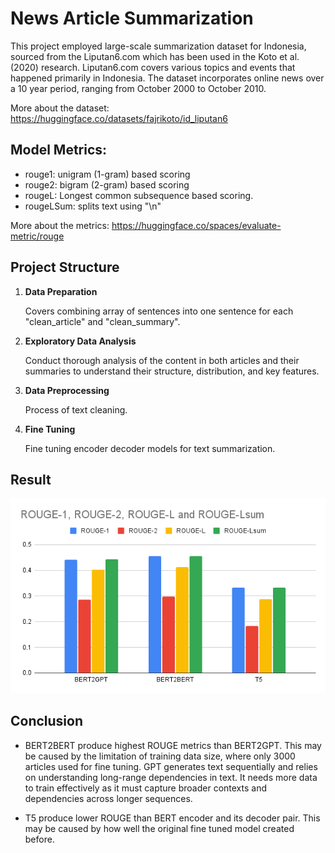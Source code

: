 # News Article Summarization

This project employed large-scale summarization dataset for Indonesia, sourced from the Liputan6.com which has been used in the Koto et al. (2020) research. Liputan6.com  covers various topics and events that happened primarily in Indonesia. The dataset incorporates online news over a 10 year period, ranging from October 2000 to October 2010.

More about the dataset: https://huggingface.co/datasets/fajrikoto/id_liputan6

## Model Metrics:
- rouge1: unigram (1-gram) based scoring
- rouge2: bigram (2-gram) based scoring
- rougeL: Longest common subsequence based scoring.
- rougeLSum: splits text using "\n"

More about the metrics: https://huggingface.co/spaces/evaluate-metric/rouge

## Project Structure
1. **Data Preparation**

   Covers combining array of sentences into one sentence for each "clean_article" and "clean_summary".
2. **Exploratory Data Analysis**

   Conduct thorough analysis of the content in both articles and their summaries to understand their structure, distribution, and key features.
3. **Data Preprocessing**

   Process of text cleaning.
4. **Fine Tuning**

   Fine tuning encoder decoder models for text summarization.

## Result

![alt text](https://github.com/andreanstev/News_Article_Summarization/blob/main/image/ROUGE-1%2C%20ROUGE-2%2C%20ROUGE-L%20and%20ROUGE-Lsum.png?raw=true)

## Conclusion

- BERT2BERT produce highest ROUGE metrics than BERT2GPT. This may be caused by the limitation of training data size, where only 3000 articles used for fine tuning. GPT generates text sequentially and relies on understanding long-range dependencies in text. It needs more data to train effectively as it must capture broader contexts and dependencies across longer sequences.

- T5 produce lower ROUGE than BERT encoder and its decoder pair. This may be caused by how well the original fine tuned model created before.
